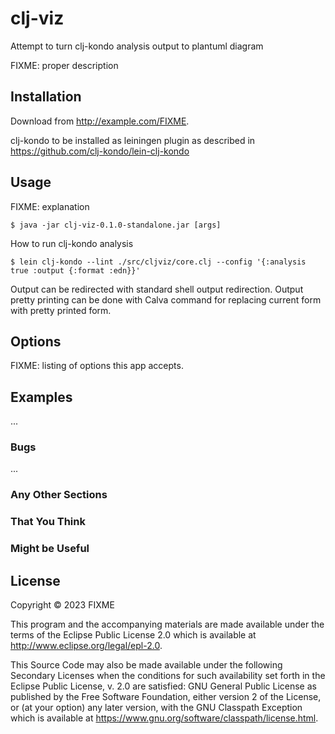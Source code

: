 # clj-viz

Attempt to turn clj-kondo analysis output to plantuml diagram

FIXME: proper description

## Installation

Download from http://example.com/FIXME.

clj-kondo to be installed as leiningen plugin as described in https://github.com/clj-kondo/lein-clj-kondo
## Usage

FIXME: explanation

    $ java -jar clj-viz-0.1.0-standalone.jar [args]

How to run clj-kondo analysis

    $ lein clj-kondo --lint ./src/cljviz/core.clj --config '{:analysis true :output {:format :edn}}'

Output can be redirected with standard shell output redirection. Output pretty printing can be done with Calva command for replacing current form with pretty printed form.

## Options

FIXME: listing of options this app accepts.

## Examples

...

### Bugs

...

### Any Other Sections
### That You Think
### Might be Useful

## License

Copyright © 2023 FIXME

This program and the accompanying materials are made available under the
terms of the Eclipse Public License 2.0 which is available at
http://www.eclipse.org/legal/epl-2.0.

This Source Code may also be made available under the following Secondary
Licenses when the conditions for such availability set forth in the Eclipse
Public License, v. 2.0 are satisfied: GNU General Public License as published by
the Free Software Foundation, either version 2 of the License, or (at your
option) any later version, with the GNU Classpath Exception which is available
at https://www.gnu.org/software/classpath/license.html.
